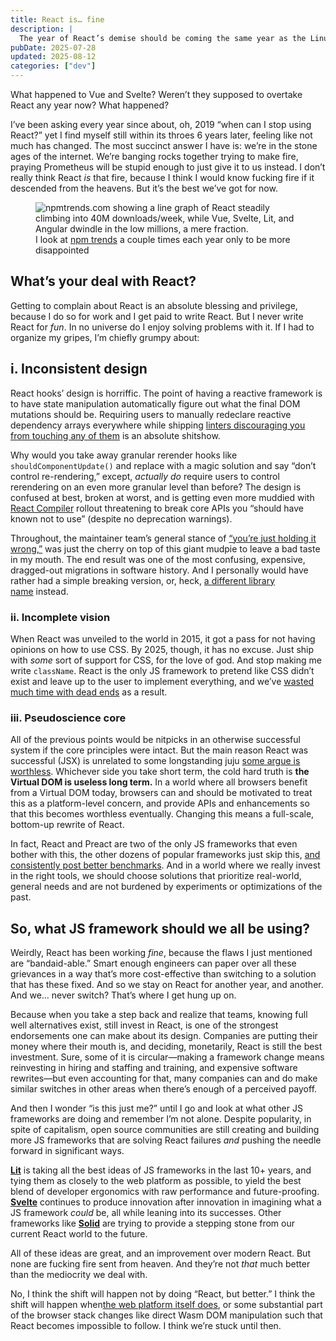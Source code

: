 ```yaml
---
title: React is… fine
description: |
  The year of React’s demise should be coming the same year as the Linux Desktop.
pubDate: 2025-07-28
updated: 2025-08-12
categories: ["dev"]
---
```


What happened to Vue and Svelte? Weren’t they supposed to overtake React any year now? What happened?

I’ve been asking every year since about, oh, 2019 “when can I stop using React?” yet I find myself still within its throes 6 years later, feeling like not much has changed. The most succinct answer I have is: we’re in the stone ages of the internet. We’re banging rocks together trying to make fire, praying Prometheus will be stupid enough to just give it to us instead. I don’t really think React _is_ that fire, because I think I would know fucking fire if it descended from the heavens. But it’s the best we’ve got for now.

<figure>
  <img src="/assets/posts/react-is-fine/npm-trends-react.png" alt="npmtrends.com showing a line graph of React steadily climbing into 40M downloads/week, while Vue, Svelte, Lit, and Angular dwindle in the low millions, a mere fraction." />
  <figcaption>I look at <a href="https://npmtrends.com" target="_blank">npm trends</a> a couple times each year only to be more disappointed</figcaption>
</figure>

## What’s your deal with React?

Getting to complain about React is an absolute blessing and privilege, because I do so for work and I get paid to write React. But I never write React for _fun_. In no universe do I enjoy solving problems with it. If I had to organize my gripes, I’m chiefly grumpy about:

## i. Inconsistent design

React hooks’ design is horriffic. The point of having a reactive framework is to have state manipulation automatically figure out what the final DOM mutations should be. Requiring users to manually redeclare reactive dependency arrays everywhere while shipping [linters discouraging you from touching any of them](https://www.npmjs.com/package/eslint-plugin-react-hooks) is an absolute shitshow.

Why would you take away granular rerender hooks like `shouldComponentUpdate()` and replace with a magic solution and say “don’t control re-rendering,” except, _actually do_ require users to control rerendering on an even more granular level than before? The design is confused at best, broken at worst, and is getting even more muddied with [React Compiler](https://react.dev/learn/react-compiler/introduction) rollout threatening to break core APIs you “should have known not to use” (despite no deprecation warnings).

Throughout, the maintainer team’s general stance of [“you’re just holding it wrong,”](https://react.dev/learn/you-might-not-need-an-effect) was just the cherry on top of this giant mudpie to leave a bad taste in my mouth. The end result was one of the most confusing, expensive, dragged-out migrations in software history. And I personally would have rather had a simple breaking version, or, heck, [a different library name](https://v17.angular.io/guide/upgrade) instead.

### ii. Incomplete vision

When React was unveiled to the world in 2015, it got a pass for not having opinions on how to use CSS. By 2025, though, it has no excuse. Just ship with _some_ sort of support for CSS, for the love of god. And stop making me write `className`. React is the only JS framework to pretend like CSS didn’t exist and leave up to the user to implement everything, and we’ve [wasted much time with dead ends](https://dev.to/srmagura/why-were-breaking-up-wiht-css-in-js-4g9b) as a result.

### iii. Pseudoscience core

All of the previous points would be nitpicks in an otherwise successful system if the core principles were intact. But the main reason React was successful (JSX) is unrelated to some longstanding juju [some argue is worthless](https://svelte.dev/blog/virtual-dom-is-pure-overhead). Whichever side you take short term, the cold hard truth is **the Virtual DOM is useless long term.** In a world where all browsers benefit from a Virtual DOM today, browsers can and should be motivated to treat this as a platform-level concern, and provide APIs and enhancements so that this becomes worthless eventually. Changing this means a full-scale, bottom-up rewrite of React.

In fact, React and Preact are two of the only JS frameworks that even bother with this, the other dozens of popular frameworks just skip this, [and consistently post better benchmarks](https://github.com/krausest/js-framework-benchmark). And in a world where we really invest in the right tools, we should choose solutions that prioritize real-world, general needs and are not burdened by experiments or optimizations of the past.

## So, what JS framework should we all be using?

Weirdly, React has been working _fine_, because the flaws I just mentioned are “bandaid-able.” Smart enough engineers can paper over all these grievances in a way that’s more cost-effective than switching to a solution that has these fixed. And so we stay on React for another year, and another. And we… never switch? That’s where I get hung up on.

Because when you take a step back and realize that teams, knowing full well alternatives exist, still invest in React, is one of the strongest endorsements one can make about its design. Companies are putting their money where their mouth is, and deciding, monetarily, React is still the best investment. Sure, some of it is circular—making a framework change means reinvesting in hiring and staffing and training, and expensive software rewrites—but even accounting for that, many companies can and do make similar switches in other areas when there’s enough of a perceived payoff.

And then I wonder “is this just me?” until I go and look at what other JS frameworks are doing and remember I’m not alone. Despite popularity, in spite of capitalism, open source communities are still creating and building more JS frameworks that are solving React failures _and_ pushing the needle forward in significant ways.

[**Lit**](https://lit.dev/) is taking all the best ideas of JS frameworks in the last 10+ years, and tying them as closely to the web platform as possible, to yield the best blend of developer ergonomics with raw performance and future-proofing. [**Svelte**](https://svelte.dev) continues to produce innovation after innovation in imagining what a JS framework _could_ be, all while leaning into its successes. Other frameworks like [**Solid**](https://www.solidjs.com/) are trying to provide a stepping stone from our current React world to the future.

All of these ideas are great, and an improvement over modern React. But none are fucking fire sent from heaven. And they’re not _that_ much better than the mediocrity we deal with.

No, I think the shift will happen not by doing “React, but better.” I think the shift will happen when[the web platform itself does](/blog/did-we-fuck-up-the-internet-pt-1), or some substantial part of the browser stack changes like direct Wasm DOM manipulation such that React becomes impossible to follow. I think we’re stuck until then.
